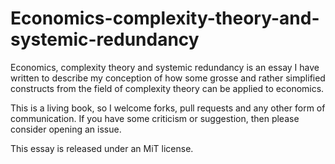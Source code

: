 # Economics-complexity-theory-and-systemic-redundancy

Economics, complexity theory and systemic redundancy is an essay I have written to describe my conception of how some grosse and rather simplified constructs from the field of complexity theory can be applied to economics.

This is a living book, so I welcome forks, pull requests and any other form of communication.  If you have some criticism or suggestion, then please consider opening an issue.

This essay is released under an MiT license.

